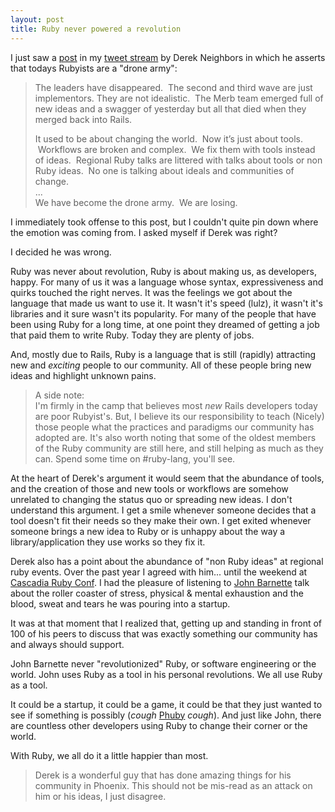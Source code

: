 ```yaml
---
layout: post
title: Ruby never powered a revolution
---
```


I just saw a [post](http://derekneighbors.com/2011/08/ruby-is-just-a-bunch-of-tools/) in my [tweet stream](http://twitter.com/amerine) by Derek Neighbors in which he asserts that todays Rubyists are a "drone army": 
> The leaders have disappeared.  The second and third wave are just implementors. They are not idealistic.  The Merb team emerged full of new ideas and a swagger of yesterday but all that died when they merged back into Rails.  
>   
> It used to be about changing the world.  Now it’s just about tools.  Workflows are broken and complex.  We fix them with tools instead of ideas.  Regional Ruby talks are littered with talks about tools or non Ruby ideas.  No one is talking about ideals and communities of change.  
> ...  
> We have become the drone army.  We are losing.

I immediately took offense to this post, but I couldn't quite pin down where the emotion was coming from. I asked myself if Derek was right?  

I decided he was wrong. 

Ruby was never about revolution, Ruby is about making us, as developers, happy. For many of us it was a language whose syntax, expressiveness and quirks touched the right nerves. It was the feelings we got about the language that made us want to use it. It wasn't it's speed (lulz), it wasn't it's libraries and it sure wasn't its popularity. For many of the people that have been using Ruby for a long time, at one point they dreamed of getting a job that paid them to write Ruby.  Today they are plenty of jobs. 

And, mostly due to Rails, Ruby is a language that is still (rapidly) attracting new and *exciting* people to our community.  All of these people bring new ideas and highlight unknown pains.

> A side note:  
> I'm firmly in the camp that believes most *new* Rails developers today are poor Rubyist's. But, I believe its our responsibility to teach (Nicely) those people what the practices and paradigms our community has adopted are. It's also worth noting that some of the oldest members of the Ruby community are still here, and still helping as much as they can. Spend some time on #ruby-lang, you'll see.

At the heart of Derek's argument it would seem that the abundance of tools, and the creation of those and new tools or workflows are somehow unrelated to changing the status quo or spreading new ideas. I don't understand this argument. I get a smile whenever someone decides that a tool doesn't fit their needs so they make their own. I get exited whenever someone brings a new idea to Ruby or is unhappy about the way a library/application they use works so they fix it. 

Derek also has a point about the abundance of "non Ruby ideas" at regional ruby events. Over the past year I agreed with him... until the weekend at [Cascadia Ruby Conf](http://cascadiarubyconf.com/). I had the pleasure of listening to [John Barnette](http://www.jbarnette.com/) talk about the roller coaster of stress, physical & mental exhaustion and the blood, sweat and tears he was pouring into a startup. 

It was at that moment that I realized that, getting up and standing in front of 100 of his peers to discuss that was exactly something our community has and always should support.  

John Barnette never "revolutionized" Ruby, or software engineering or the world. John uses Ruby as a tool in his personal revolutions. We all use Ruby as a tool.

It could be a startup, it could be a game, it could be that they just wanted to see if something is possibly (*cough* [Phuby](http://rubygems.org/gems/phuby) *cough*).  And just like John, there are countless other developers using Ruby to change their corner or the world. 

With Ruby, we all do it a little happier than most.

> Derek is a wonderful guy that has done amazing things for his community in Phoenix.  This should not be mis-read as an attack on him or his ideas, I just disagree.


